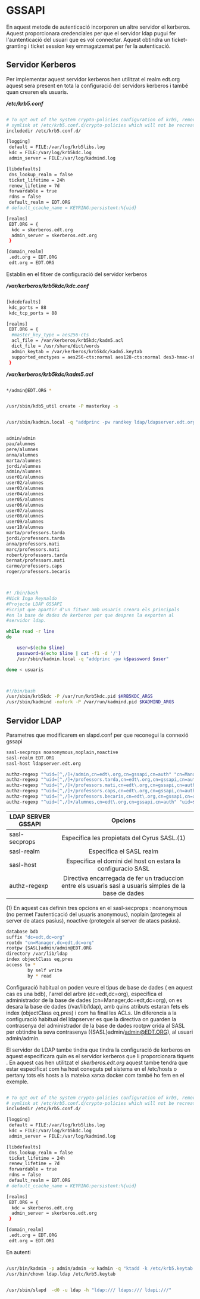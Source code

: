 # GSSAPI

En aquest metode de autenticació incorporen un altre servidor el kerberos. Aquest proporcionara credenciales per que el servidor ldap pugui fer l'auntenticació del usuari que es vol connectar. Aquest obtindra un ticket-granting i ticket session key emmagatzemat per fer la autenticació.


## Servidor Kerberos

Per implementar aquest servidor kerberos hen utilitzat el realm edt.org aquest sera present en tota la configuració del servidors kerberos i també quan crearen els usuaris.

***/etc/krb5.conf***

```bash

# To opt out of the system crypto-policies configuration of krb5, remove the
# symlink at /etc/krb5.conf.d/crypto-policies which will not be recreated.
includedir /etc/krb5.conf.d/

[logging]
 default = FILE:/var/log/krb5libs.log
 kdc = FILE:/var/log/krb5kdc.log
 admin_server = FILE:/var/log/kadmind.log

[libdefaults]
 dns_lookup_realm = false
 ticket_lifetime = 24h
 renew_lifetime = 7d
 forwardable = true
 rdns = false
 default_realm = EDT.ORG
# default_ccache_name = KEYRING:persistent:%{uid}

[realms]
 EDT.ORG = {
  kdc = skerberos.edt.org
  admin_server = skerberos.edt.org
 }

[domain_realm]
 .edt.org = EDT.ORG
 edt.org = EDT.ORG

```

Establin en el fitxer de configuració del servidor kerberos

***/var/kerberos/krb5kdc/kdc.conf***

```bash

[kdcdefaults]
 kdc_ports = 88
 kdc_tcp_ports = 88

[realms]
 EDT.ORG = {
  #master_key_type = aes256-cts
  acl_file = /var/kerberos/krb5kdc/kadm5.acl
  dict_file = /usr/share/dict/words
  admin_keytab = /var/kerberos/krb5kdc/kadm5.keytab
  supported_enctypes = aes256-cts:normal aes128-cts:normal des3-hmac-sha1:normal arcfour-hmac:normal camellia256-cts:normal camellia128-cts:normal des-hmac-sha1:normal des-cbc-md5:normal des-cbc-crc:normal
 }

```

***/var/kerberos/krb5kdc/kadm5.acl***

```bash

*/admin@EDT.ORG	*


```

```bash

/usr/sbin/kdb5_util create -P masterkey -s

```

```bash

/usr/sbin/kadmin.local -q "addprinc -pw randkey ldap/ldapserver.edt.org"

```

```bash

admin/admin
pau/alumnes
pere/alumnes
anna/alumnes
marta/alumnes
jordi/alumnes
admin/alumnes
user01/alumnes
user02/alumnes
user03/alumnes
user04/alumnes
user05/alumnes
user06/alumnes
user07/alumnes
user08/alumnes
user09/alumnes
user10/alumnes
marta/professors.tarda
jordi/professors.tarda
anna/professors.mati
marc/professors.mati
robert/professors.tarda
bernat/professors.mati
carme/professors.caps
roger/professors.becaris

```

```bash


#! /bin/bash
#Nick Inga Reynaldo
#Projecte LDAP GSSAPI
#Script que apartir d'un fitxer amb usuaris creara els principals
#en la base de dades de kerberos per que despres la exporten al 
#servidor ldap. 

while read -r line 
do 

	user=$(echo $line)
	password=$(echo $line | cut -f1 -d '/')
	/usr/sbin/kadmin.local -q "addprinc -pw k$password $user"

done < usuaris 



```

```bash

#!/bin/bash
/usr/sbin/krb5kdc -P /var/run/krb5kdc.pid $KRB5KDC_ARGS
/usr/sbin/kadmind -nofork -P /var/run/kadmind.pid $KADMIND_ARGS


```

## Servidor LDAP

Parametres que modificarem en slapd.conf per que reconegui la connexió gssapi


```bash
sasl-secprops noanonymous,noplain,noactive
sasl-realm EDT.ORG
sasl-host ldapserver.edt.org

authz-regexp "^uid=[^,/]+/admin,cn=edt\.org,cn=gssapi,cn=auth" "cn=Manager,dc=edt,dc=org"
authz-regexp "^uid=[^,/]+/professors.tarda,cn=edt\.org,cn=gssapi,cn=auth" "uid=$1,o=tarda,ou=professors,dc=edt,dc=org"
authz-regexp "^uid=[^,/]+/professors.mati,cn=edt\.org,cn=gssapi,cn=auth" "uid=$1,o=mati,ou=professors,dc=edt,dc=org"
authz-regexp "^uid=[^,/]+/professors.caps,cn=edt\.org,cn=gssapi,cn=auth" "uid=$1,o=caps,ou=professors,dc=edt,dc=org"
authz-regexp "^uid=[^,/]+/professors.becaris,cn=edt\.org,cn=gssapi,cn=auth" "uid=$1,o=beacaris,ou=professors,dc=edt,dc=org"
authz-regexp "^uid=[^,/]+/alumnes,cn=edt\.org,cn=gssapi,cn=auth" "uid=$1,ou=alumnes,dc=edt,dc=org"

```


|  LDAP SERVER GSSAPI  |                                                          Opcions                                        |
| -------------------- |:-------------------------------------------------------------------------------------------------------:|
| sasl-secprops  	   | Especifica les propietats del Cyrus SASL.(1)															 |
| sasl-realm     	   | Especifica el SASL realm                                            									 |
| sasl-host      	   | Especifica el domini del host on estara la configuracio SASL  											 |
| authz-regexp    	   | Directiva encarregada de fer un traduccion entre els usuaris sasl a usuaris simples de la base de dades |

(1) En aquest cas definin tres opcions en el sasl-secprops : noanonymous (no permet l'autenticació del usuaris anonymous), noplain (protegeix al server de atacs pasius), noactive (protegeix al server de atacs pasius).


```bash
database bdb
suffix "dc=edt,dc=org"
rootdn "cn=Manager,dc=edt,dc=org"
rootpw {SASL}admin/admin@EDT.ORG
directory /var/lib/ldap
index objectClass eq,pres
access to *
        by self write
        by * read


```
Configuració habitual on poden veure el tipus de base de dades ( en aquest cas es una bdb), l'arrel del arbre (dc=edt,dc=org), especifica el administrador de la base de dades (cn=Manager,dc=edt,dc=org), on es desara la base de dades (/var/lib/ldap), amb quins atributs estaran fets els index (objectClass eq,pres) i com ha final les ACLs. Un diferencia a la configuració habitual del ldapserver es que la directiva on guarden la contrasenya del administrador de la base de dades rootpw crida al SASL per obtindre la seva contrasenya ({SASL}admin/admin@EDT.ORG), al usuari admin/admin.

El servidor de LDAP tambe tindra que tindra la configuració de kerberos en aquest especificara quin es el servidor kerberos que li proporcionara tiquets . En aquest cas hen utilitzat el *skerberos.edt.org* aquest tambe tendra que estar especificat com ha host coneguts pel sistema en el /etc/hosts o pertany tots els hosts a la mateixa xarxa docker com també ho fem en el exemple.

```bash

# To opt out of the system crypto-policies configuration of krb5, remove the
# symlink at /etc/krb5.conf.d/crypto-policies which will not be recreated.
includedir /etc/krb5.conf.d/

[logging]
 default = FILE:/var/log/krb5libs.log
 kdc = FILE:/var/log/krb5kdc.log
 admin_server = FILE:/var/log/kadmind.log

[libdefaults]
 dns_lookup_realm = false
 ticket_lifetime = 24h
 renew_lifetime = 7d
 forwardable = true
 rdns = false
 default_realm = EDT.ORG
# default_ccache_name = KEYRING:persistent:%{uid}

[realms]
 EDT.ORG = {
  kdc = skerberos.edt.org
  admin_server = skerberos.edt.org
 }

[domain_realm]
 .edt.org = EDT.ORG
 edt.org = EDT.ORG


```

En autenti

```bash

/usr/bin/kadmin -p admin/admin -w kadmin -q "ktadd -k /etc/krb5.keytab ldap/ldapserver.edt.org"
/usr/bin/chown ldap.ldap /etc/krb5.keytab


```

```bash

/usr/sbin/slapd  -d0 -u ldap -h "ldap:/// ldaps:/// ldapi:///"


```













